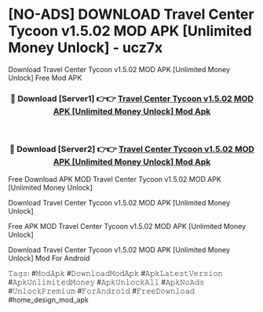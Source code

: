 # [NO-ADS] DOWNLOAD Travel Center Tycoon v1.5.02 MOD APK [Unlimited Money Unlock] - ucz7x
Download Travel Center Tycoon v1.5.02 MOD APK [Unlimited Money Unlock] Free Mod APK

<div align="center">
<h3>🔴 Download [Server1] 👉👉 <a href="https://apk-comot.site?title=Travel_Center_Tycoon_v1.5.02_MOD_APK_[Unlimited_Money_Unlock]">Travel Center Tycoon v1.5.02 MOD APK [Unlimited Money Unlock] Mod Apk</a></h3><br>

<h3>🔴 Download [Server2] 👉👉 <a href="https://apk-comot.site?title=Travel_Center_Tycoon_v1.5.02_MOD_APK_[Unlimited_Money_Unlock]">Travel Center Tycoon v1.5.02 MOD APK [Unlimited Money Unlock] Mod Apk</a></h3>
</div>


Free Download APK MOD Travel Center Tycoon v1.5.02 MOD APK [Unlimited Money Unlock]

Download Travel Center Tycoon v1.5.02 MOD APK [Unlimited Money Unlock] 

Free APK MOD Travel Center Tycoon v1.5.02 MOD APK [Unlimited Money Unlock] 

Download Travel Center Tycoon v1.5.02 MOD APK [Unlimited Money Unlock] Mod For Android

𝚃𝚊𝚐𝚜: #𝙼𝚘𝚍𝙰𝚙𝚔 #𝙳𝚘𝚠𝚗𝚕𝚘𝚊𝚍𝙼𝚘𝚍𝙰𝚙𝚔 #𝙰𝚙𝚔𝙻𝚊𝚝𝚎𝚜𝚝𝚅𝚎𝚛𝚜𝚒𝚘𝚗 #𝙰𝚙𝚔𝚄𝚗𝚕𝚒𝚖𝚒𝚝𝚎𝚍𝙼𝚘𝚗𝚎𝚢 #𝙰𝚙𝚔𝚄𝚗𝚕𝚘𝚌𝚔𝙰𝚕𝚕 #𝙰𝚙𝚔𝙽𝚘𝙰𝚍𝚜 #𝚄𝚗𝚕𝚘𝚌𝚔𝙿𝚛𝚎𝚖𝚒𝚞𝚖 #𝙵𝚘𝚛𝙰𝚗𝚍𝚛𝚘𝚒𝚍 #𝙵𝚛𝚎𝚎𝙳𝚘𝚠𝚗𝚕𝚘𝚊𝚍 #home_design_mod_apk